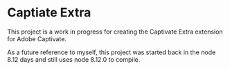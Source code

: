 # Captiate Extra

This project is a work in progress for creating the Captivate Extra extension for Adobe Captivate.

As a future reference to myself, this project was started back in the node 8.12 days and still uses node 8.12.0 to compile.
